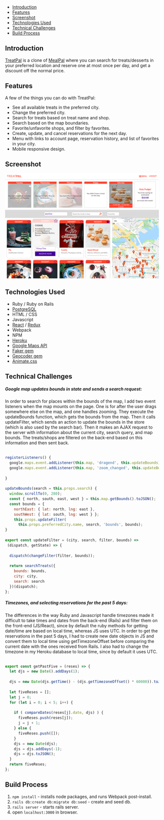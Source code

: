 
- [Introduction](#introduction)
- [Features](#features)
- [Screenshot](#screenshot)
- [Technologies Used](#technologies-used)
- [Technical Challenges](#technical-challenges)
- [Build Process](#build-process)

## Introduction

[TreatPal](https://treat-pal.herokuapp.com/) is a clone of [MealPal](https://mealpal.com/) where you can search for treats/desserts in your preferred location and reserve one at most once per day, and get a discount off the normal price.

## Features

A few of the things you can do with TreatPal:

* See all available treats in the preferred city.
* Change the preferred city.
* Search for treats based on treat name and shop.
* Search based on the map boundaries.
* Favorite/unfavorite shops, and filter by favorites.
* Create, update, and cancel reservations for the next day.
* Menu with links to account page, reservation history, and list of favorites in your city.
* Mobile responsive design.

## Screenshot

![alt text](TreatPal-ScreenShot1.png "TreatPal")

## Technologies Used

* Ruby / Ruby on Rails
* [PostgreSQL](https://www.postgresql.org/)
* HTML / CSS
* Javascript
* [React](https://reactjs.org/) / [Redux](https://redux.js.org/)
* Webpack
* NPM
* [Heroku](https://heroku.com/)
* [Google Maps API](https://developers.google.com/maps/documentation/javascript/tutorial)
* [Faker gem](https://github.com/stympy/faker)
* [Geocoder gem](http://www.rubygeocoder.com/)
* [Animate.css](https://daneden.github.io/animate.css/)

## Technical Challenges

##### Google map updates bounds in state and sends a search request:

In order to search for places within the bounds of the map, I add two event listeners when the map mounts on the page. One is for after the user drags somewhere else on the map, and one handles zooming. They execute the updateBounds function, which gets the bounds from the map. Then it calls updateFilter, which sends an action to update the bounds in the store (which is also used by the search bar). Then it makes an AJAX request to the server with information about the current city, search query, and map bounds. The treats/shops are filtered on the back-end based on this information and then sent back.

```javascript

registerListeners() {
  google.maps.event.addListener(this.map, 'dragend', this.updateBounds);
  google.maps.event.addListener(this.map, 'zoom_changed', this.updateBounds);

}

updateBounds(search = this.props.search) {
  window.scrollTo(0, 280);
  const { north, south, east, west } = this.map.getBounds().toJSON();
  const bounds = {
    northEast: { lat: north, lng: east },
    southWest: { lat: south, lng: west } };
    this.props.updateFilter(
      this.props.preferredCity.name, search, 'bounds', bounds);
}

export const updateFilter = (city, search, filter, bounds) =>
 (dispatch, getState) => {

  dispatch(changeFilter(filter, bounds));

  return searchTreats({
    bounds: bounds,
    city: city,
    search: search
  })(dispatch);
};

```

##### Timezones, and selecting reservations for the past 5 days:

The differences in the way Ruby and Javascript handle timezones made it difficult to take times and dates from the back-end (Rails) and filter them on the front-end (JS/React), since by default the ruby methods for getting date/time are based on local time, whereas JS uses UTC. In order to get the reservations in the past 5 days, I had to create new date objects in JS and convert them to local time using getTimezoneOffset before comparing the current date with the ones received from Rails. I also had to change the timezone in my Heroku database to local time, since by default it uses UTC.


```javascript

export const getPastFive = (reses) => {
  let djs = new Date().addDays(1);

  djs = new Date(djs.getTime() - (djs.getTimezoneOffset() * 60000)).toJSON();

  let fiveReses = [];
  let j = 0;
  for (let i = 0; i < 5; i++) {

    if ( compareDates(reses[j].date, djs) ) {
      fiveReses.push(reses[j]);
      j = j + 1;
    } else {
      fiveReses.push([]);
    }
    djs = new Date(djs);
    djs = djs.addDays(-1);
    djs = djs.toJSON();
  }
  return fiveReses;
};

```

## Build Process

1. `npm install` - installs node packages, and runs Webpack post-install.
2. `rails db:create db:migrate db:seed` - create and seed db.
3. `rails server` - starts rails server.
4. open `localhost:3000` in browser.
